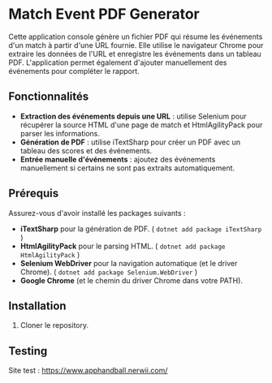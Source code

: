 # Match Event PDF Generator

Cette application console génère un fichier PDF qui résume les événements d'un match à partir d'une URL fournie. Elle utilise le navigateur Chrome pour extraire les données de l'URL et enregistre les événements dans un tableau PDF. L'application permet également d'ajouter manuellement des événements pour compléter le rapport.

## Fonctionnalités

- **Extraction des événements depuis une URL** : utilise Selenium pour récupérer la source HTML d'une page de match et HtmlAgilityPack pour parser les informations.
- **Génération de PDF** : utilise iTextSharp pour créer un PDF avec un tableau des scores et des événements.
- **Entrée manuelle d'événements** : ajoutez des événements manuellement si certains ne sont pas extraits automatiquement.

## Prérequis

Assurez-vous d'avoir installé les packages suivants :

- **iTextSharp** pour la génération de PDF. ( ```dotnet add package iTextSharp``` )
- **HtmlAgilityPack** pour le parsing HTML. ( ```dotnet add package HtmlAgilityPack``` )
- **Selenium WebDriver** pour la navigation automatique (et le driver Chrome). ( ```dotnet add package Selenium.WebDriver``` )
- **Google Chrome** (et le chemin du driver Chrome dans votre PATH).

## Installation

1. Cloner le repository.

## Testing 

Site test : https://www.apphandball.nerwii.com/
